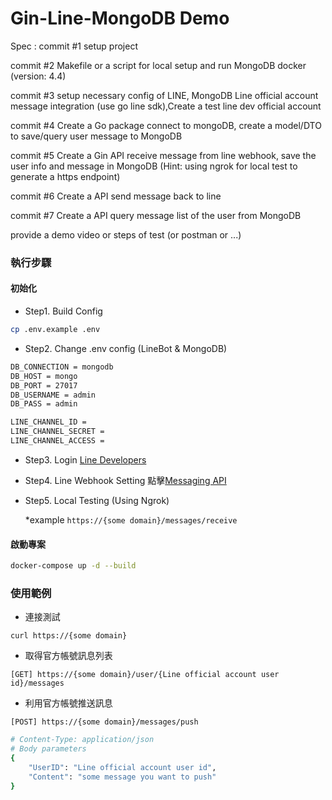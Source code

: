 # Gin-Line-MongoDB Demo

Spec :
commit #1 setup project

commit #2 Makefile or a script for local setup and run MongoDB docker (version: 4.4)

commit #3 setup necessary config of LINE, MongoDB
          Line official account message integration (use go line sdk),Create a test line dev official account

commit #4 Create a Go package connect to mongoDB, create a model/DTO to save/query user message to MongoDB

commit #5 Create a Gin API
receive message from line webhook, save the user info and message in MongoDB
(Hint: using ngrok for local test to generate a https endpoint)

commit #6 Create a API send message back to line

commit #7 Create a API query message list of the user from MongoDB

provide a demo video or steps of test (or postman or ...)





### 執行步驟
#### 初始化
* Step1. Build Config
```sh
cp .env.example .env
```

* Step2. Change .env config (LineBot & MongoDB)
```sh
DB_CONNECTION = mongodb
DB_HOST = mongo
DB_PORT = 27017
DB_USERNAME = admin
DB_PASS = admin

LINE_CHANNEL_ID =
LINE_CHANNEL_SECRET =
LINE_CHANNEL_ACCESS =
```

* Step3. Login
  [Line Developers](https://developers.line.biz/en/)



* Step4. Line Webhook Setting
  點擊[Messaging API](https://developers.line.biz/en/services/messaging-api/)
  
  
* Step5. Local Testing (Using Ngrok)

  *example
  `https://{some domain}/messages/receive`

#### 啟動專案
```sh
docker-compose up -d --build
```

### 使用範例
* 連接測試

`curl https://{some domain}`
* 取得官方帳號訊息列表

`[GET] https://{some domain}/user/{Line official account user id}/messages`
* 利用官方帳號推送訊息

`[POST] https://{some domain}/messages/push`
```sh
# Content-Type: application/json
# Body parameters
{
    "UserID": "Line official account user id",
    "Content": "some message you want to push"
}
```
